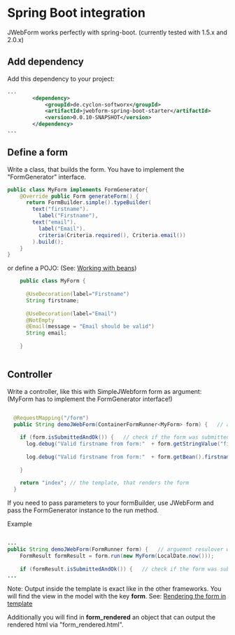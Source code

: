 # Spring Boot integration

JWebForm works perfectly with spring-boot. (currently tested with 1.5.x and 2.0.x)

## Add dependency

Add this dependency to your project:

```xml
...
        <dependency>
            <groupId>de.cyclon-softworx</groupId>
            <artifactId>jwebform-spring-boot-starter</artifactId>
            <version>0.0.10-SNAPSHOT</version>
        </dependency>
...
```

## Define a form

Write a class, that builds the form. You have to implement the "FormGenerator" interface.
```Java
public class MyForm implements FormGenerator{ 
    @Override public Form generateForm() {
      return FormBuilder.simple().typeBuilder(
        text("firstname").
          label("Firstname"), 
        text("email").
          label("Email").
          criteria(Criteria.required(), Criteria.email())
        ).build();
    }
}    
```

or define a POJO:
(See: [Working with beans](beans.md))

```Java
    public class MyForm {
  
      @UseDecoration(label="Firstname")
      String firstname;
      
      @UseDecoration(label="Email")
      @NotEmpty
      @Email(message = "Email should be valid")
      String email;
            
    }
    
```



## Controller

Write a controller, like this with SimpleJWebform<Myform> form as argument: 
(MyForm has to implement the FormGenerator interface!)

```Java

  @RequestMapping("/form")
  public String demoJWebForm(ContainerFormRunner<MyForm> form) {   // argument resolver will fill request-vars
  
    if (form.isSubmittedAndOk()) {   // check if the form was submitted and is valid
      log.debug("Valid firstname from form:"  + form.getStringValue("firstname"));   // if everything was okay, we can get the values from the form
      
      log.debug("Valid firstname from form:"  + form.getBean().firstname);   // in case you used the POJO way
      
    }
    
    return "index"; // the template, that renders the form
  }

```

If you need to pass parameters to your formBuilder, use JWebForm and pass the FormGenerator instance to the run method.

Example

```Java

...
public String demoJWebForm(FormRunner form) {   // arguemnt resulover will fill request-vars
    FormResult formResult = form.run(new MyForm(LocalDate.now()));   
    
    if (formResult.isSubmittedAndOk()) {   // check if the form was submitted and is valid
...
```


Note: Output inside the template is exact like in the other frameworks. 
You will find the view in the model with the key __form__. See: [Rendering the form in template](template.md)

Additionally you will find in __form_rendered__ an object that can output the rendered html via "form_rendered.html".
